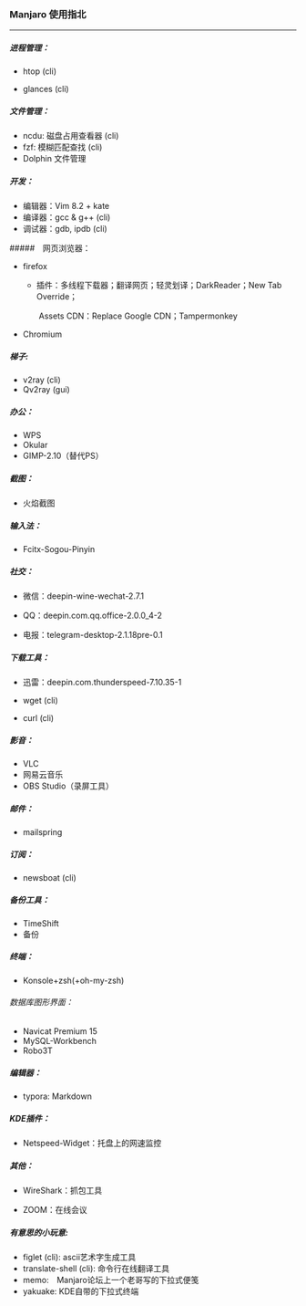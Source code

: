 ### Manjaro 使用指北

---

##### 进程管理：

- htop (cli)

- glances (cli)



##### 文件管理：

- ncdu:	磁盘占用查看器 (cli)
- fzf:    模糊匹配查找 (cli)
- Dolphin 文件管理



##### 开发：

- 编辑器：Vim 8.2 + kate
- 编译器：gcc & g++ (cli)
- 调试器：gdb, ipdb (cli)



#####　网页浏览器：

- firefox

  - 插件：多线程下载器；翻译网页；轻灵划译；DarkReader；New Tab Override；

    ​			Assets CDN：Replace Google CDN；Tampermonkey

- Chromium
  
  

##### 梯子:

- v2ray (cli)
- Qv2ray (gui)



##### 办公：

- WPS
- Okular
- GIMP-2.10（替代PS）



##### 截图：

- 火焰截图



##### 输入法：

- Fcitx-Sogou-Pinyin



##### 社交：

- 微信：deepin-wine-wechat-2.7.1

- QQ：deepin.com.qq.office-2.0.0_4-2

- 电报：telegram-desktop-2.1.18pre-0.1



##### 下载工具：

- 迅雷：deepin.com.thunderspeed-7.10.35-1

- wget (cli)

- curl (cli)



##### 影音：

- VLC
- 网易云音乐
- OBS Studio（录屏工具）



##### 邮件：

- mailspring



##### 订阅：

- newsboat (cli)



##### 备份工具：

- TimeShift
- 备份



##### 终端：

- Konsole+zsh(+oh-my-zsh)



###### 数据库图形界面：

- Navicat Premium 15
- MySQL-Workbench
- Robo3T



##### 编辑器：

- typora:    Markdown



##### KDE插件：

- Netspeed-Widget：托盘上的网速监控



##### 其他：

- WireShark：抓包工具

- ZOOM：在线会议



##### 有意思的小玩意:

- figlet (cli):	ascii艺术字生成工具
- translate-shell (cli):    命令行在线翻译工具
- memo:　Manjaro论坛上一个老哥写的下拉式便笺
- yakuake:    KDE自带的下拉式终端


